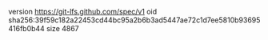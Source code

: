 version https://git-lfs.github.com/spec/v1
oid sha256:39f59c182a22453cd44bc95a2b6b3ad5447ae72c1d7ee5810b93695416fb0b44
size 4867
